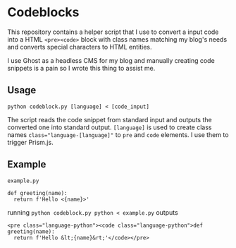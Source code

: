 # Codeblocks

This repository contains a helper script that I use to convert a input code into a HTML `<pre><code>` block with class names matching my blog's needs and converts special characters to HTML entities.

I use Ghost as a headless CMS for my blog and manually creating code snippets is a pain so I wrote this thing to assist me.

## Usage

```
python codeblock.py [language] < [code_input]
```

The script reads the code snippet from standard input and outputs the converted one into standard output. `[language]` is used to create class names `class="language-[language]"` to `pre` and `code` elements. I use them to trigger Prism.js.

## Example

`example.py`

```
def greeting(name):
  return f'Hello <{name}>'
```

running `python codeblock.py python < example.py` outputs

```
<pre class="language-python"><code class="language-python">def greeting(name):
  return f'Hello &lt;{name}&rt;'</code></pre>
```
